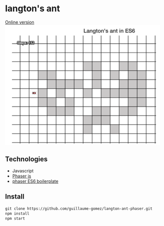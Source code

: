# langton's ant

[Online version](https://guillaume-gomez.github.io/langton-ant-phaser/build)
![Game](static/res/preview.png "ScreenShot")


## Technologies
- Javascript
- [Phaser js](http://phaser.io/)
- [phaser ES6 boilerplate](https://github.com/belohlavek/phaser-es6-boilerplate)

## Install
```
git clone https://github.com/guillaume-gomez/langton-ant-phaser.git
npm install
npm start 
```
